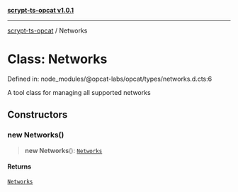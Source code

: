 [**scrypt-ts-opcat v1.0.1**](../README.md)

***

[scrypt-ts-opcat](../README.md) / Networks

# Class: Networks

Defined in: node\_modules/@opcat-labs/opcat/types/networks.d.cts:6

A tool class for managing all supported networks

## Constructors

### new Networks()

> **new Networks**(): [`Networks`](Networks.md)

#### Returns

[`Networks`](Networks.md)
